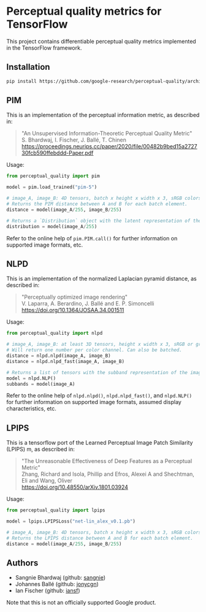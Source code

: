 # Perceptual quality metrics for TensorFlow

This project contains differentiable perceptual quality metrics implemented in
the TensorFlow framework.

## Installation

```bash
pip install https://github.com/google-research/perceptual-quality/archive/master.zip
```

## PIM

This is an implementation of the perceptual information metric, as described in:

> "An Unsupervised Information-Theoretic Perceptual Quality Metric"<br />
> S. Bhardwaj, I. Fischer, J. Ballé, T. Chinen<br />
> https://proceedings.neurips.cc/paper/2020/file/00482b9bed15a272730fcb590ffebddd-Paper.pdf

Usage:

```python
from perceptual_quality import pim

model = pim.load_trained("pim-5")

# image_A, image_B: 4D tensors, batch x height x width x 3, sRGB colorspace.
# Returns the PIM distance between A and B for each batch element.
distance = model(image_A/255, image_B/255)

# Returns a `Distribution` object with the latent representation of the image.
distribution = model(image_A/255)
```

Refer to the online help of `pim.PIM.call()` for further information on
supported image formats, etc.

## NLPD

This is an implementation of the normalized Laplacian pyramid distance, as
described in:

> "Perceptually optimized image rendering"</br>
> V. Laparra, A. Berardino, J. Ballé and E. P. Simoncelli</br>
> https://doi.org/10.1364/JOSAA.34.001511

Usage:

```python
from perceptual_quality import nlpd

# image_A, image_B: at least 3D tensors, height x width x 3, sRGB or grayscale.
# Will return one number per color channel. Can also be batched.
distance = nlpd.nlpd(image_A, image_B)
distance = nlpd.nlpd_fast(image_A, image_B)

# Returns a list of tensors with the subband representation of the image.
model = nlpd.NLP()
subbands = model(image_A)
```

Refer to the online help of `nlpd.nlpd()`, `nlpd.nlpd_fast()`, and `nlpd.NLP()`
for further information on supported image formats, assumed display
characteristics, etc.

## LPIPS

This is a tensorflow port of the Learned Perceptual Image Patch Similarity (LPIPS) m, as described in:

> "The Unreasonable Effectiveness of Deep Features as a Perceptual Metric"<br />
> Zhang, Richard and Isola, Phillip and Efros, Alexei A and Shechtman, Eli and Wang, Oliver<br />
> https://doi.org/10.48550/arXiv.1801.03924

Usage:

```python
from perceptual_quality import lpips

model = lpips.LPIPSLoss("net-lin_alex_v0.1.pb")

# image_A, image_B: 4D tensors, batch x height x width x 3, sRGB colorspace.
# Returns the LPIPS distance between A and B for each batch element.
distance = model(image_A/255, image_B/255)
```

## Authors

* Sangnie Bhardwaj (github: [sangnie](https://github.com/sangnie))
* Johannes Ballé (github: [jonycgn](https://github.com/jonycgn))
* Ian Fischer (github: [iansf](https://github.com/ssjhv))

Note that this is not an officially supported Google product.
